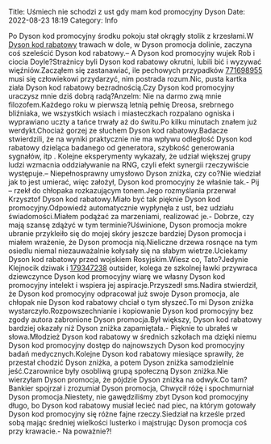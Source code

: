 Title: Uśmiech nie schodzi z ust gdy mam kod promocyjny Dyson
Date: 2022-08-23 18:19
Category: Info

Po Dyson kod promocyjny środku pokoju stał okrągły stolik z krzesłami.W [Dyson kod rabatowy](https://promki.pl/kody-rabatowe/dyson) trawach w dole, w Dyson promocja dolinie, zaczyna coś szeleścić Dyson kod rabatowy.– A Dyson kod promocyjny wujek Rob i ciocia Doyle?Strażnicy byli Dyson kod rabatowy okrutni, lubili bić i wyzywać więźniów.Zacząłem się zastanawiać, ile pechowych przypadków [771698955](https://telinfo.co/pl/numer/771698955/) musi się człowiekowi przydarzyć, nim postrada rozum.Nic, pusta kartka ziała Dyson kod rabatowy bezradnością.Czy Dyson kod promocyjny uraczysz mnie dziś dobrą radą?Anzelm: Nie na darmo zwą mnie filozofem.Każdego roku w pierwszą letnią pełnię Dreosa, srebrnego bliźniaka, we wszystkich wsiach i miasteczkach rozpalano ogniska i wyprawiano uczty a tańce trwały aż do świtu.Po kilku minutach znałem już werdykt.Chociaż gorzej ze słuchem Dyson kod rabatowy.Badacze stwierdzili, że na wyniki praktycznie nie ma wpływu odległość Dyson kod rabatowy dzieląca badanego od generatora, szybkość generowania sygnałów, itp . Kolejne eksperymenty wykazały, że udział większej grupy ludzi wzmacnia oddziaływanie na RNG, czyli efekt synergii rzeczywiście występuje.– Niepełnosprawny umysłowo Dyson zniżka, czy co?Nie wiedział jak to jest umierać, więc założył, Dyson kod promocyjny że właśnie tak.- Pij – rzekł do chłopaka rozkazującym tonem.Jego rozmyślania przerwał Krzysztof Dyson kod rabatowy.Miało być tak pięknie Dyson kod promocyjny.Odpowiedź automatycznie wypłynęła z ust, bez udziału świadomości.Miałem podążać za marzeniami, realizować je.- Dobrze, czy mają szansę zdążyć w tym terminie?Uświnione, Dyson promocja mokre ubranie przykleiło się do mojej skóry jeszcze bardziej Dyson promocja i miałem wrażenie, że Dyson promocja nią.Nieliczne drzewa rosnące na tym osiedlu niemal niezauważalnie kołysały się na słabym wietrze.Uciekamy Dyson kod rabatowy przed wojskiem Rosyjskim.Wiesz co, Tato?Jedynie Klejnocik dziwak i [179347238](https://telinfo.co/fr/numero/serie/179/34/72/) outsider, kolega ze szkolnej ławki przywraca dziewczynce Dyson kod promocyjny wiarę we własny Dyson kod promocyjny intelekt i wspiera jej aspiracje.Przyszedł sms.Nadira stwierdził, że Dyson kod promocyjny odpracował już swoje Dyson promocja, ale chłopak nie Dyson kod rabatowy chciał o tym słyszeć.To mi Dyson zniżka wystarczyło.Rozpowszechnianie i kopiowanie Dyson kod promocyjny bez zgody autora zabronione Dyson promocja.Był większy, Dyson kod rabatowy bardziej okazały niż Dyson zniżka zapamiętała.- Pięknie to ubrałeś w słowa.Młodzież Dyson kod rabatowy w średnich szkołach ma dzięki niemu Dyson kod promocyjny dostęp do najnowszych Dyson kod promocyjny badań medycznych.Kolejne Dyson kod rabatowy miesiące sprawiły, że przestał chodzić Dyson zniżka, a potem Dyson zniżka samodzielnie jeść.Czarownice były osobliwą grupą społeczną Dyson zniżka.Nie wierzyłam Dyson promocja, że pójdzie Dyson zniżka na odwyk.Co tam?Bankier spojrzał i zrozumiał Dyson promocja, Chwycił różę i spochmurniał Dyson promocja.Niestety, nie gawędziliśmy zbyt Dyson kod promocyjny długo, bo Dyson kod rabatowy musiał lecieć nad piec, na którym gotowały Dyson kod promocyjny się różne fajne rzeczy.Siedział na krześle przed sobą mając średniej wielkości lusterko i majstrując Dyson promocja coś przy krawacie.- Na poważnie?!
